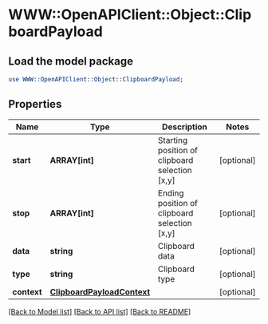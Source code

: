 # WWW::OpenAPIClient::Object::ClipboardPayload

## Load the model package
```perl
use WWW::OpenAPIClient::Object::ClipboardPayload;
```

## Properties
Name | Type | Description | Notes
------------ | ------------- | ------------- | -------------
**start** | **ARRAY[int]** | Starting position of clipboard selection [x,y] | [optional] 
**stop** | **ARRAY[int]** | Ending position of clipboard selection [x,y] | [optional] 
**data** | **string** | Clipboard data | [optional] 
**type** | **string** | Clipboard type | [optional] 
**context** | [**ClipboardPayloadContext**](ClipboardPayloadContext.md) |  | [optional] 

[[Back to Model list]](../README.md#documentation-for-models) [[Back to API list]](../README.md#documentation-for-api-endpoints) [[Back to README]](../README.md)


